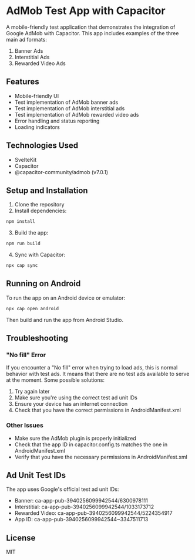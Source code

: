 # AdMob Test App with Capacitor

A mobile-friendly test application that demonstrates the integration of Google AdMob with Capacitor. This app includes examples of the three main ad formats:

1. Banner Ads
2. Interstitial Ads
3. Rewarded Video Ads

## Features

- Mobile-friendly UI
- Test implementation of AdMob banner ads
- Test implementation of AdMob interstitial ads
- Test implementation of AdMob rewarded video ads
- Error handling and status reporting
- Loading indicators

## Technologies Used

- SvelteKit
- Capacitor
- @capacitor-community/admob (v7.0.1)

## Setup and Installation

1. Clone the repository
2. Install dependencies:

```bash
npm install
```

3. Build the app:

```bash
npm run build
```

4. Sync with Capacitor:

```bash
npx cap sync
```

## Running on Android

To run the app on an Android device or emulator:

```bash
npx cap open android
```

Then build and run the app from Android Studio.

## Troubleshooting

### "No fill" Error

If you encounter a "No fill" error when trying to load ads, this is normal behavior with test ads. It means that there are no test ads available to serve at the moment. Some possible solutions:

1. Try again later
2. Make sure you're using the correct test ad unit IDs
3. Ensure your device has an internet connection
4. Check that you have the correct permissions in AndroidManifest.xml

### Other Issues

- Make sure the AdMob plugin is properly initialized
- Check that the app ID in capacitor.config.ts matches the one in AndroidManifest.xml
- Verify that you have the necessary permissions in AndroidManifest.xml

## Ad Unit Test IDs

The app uses Google's official test ad unit IDs:

- Banner: ca-app-pub-3940256099942544/6300978111
- Interstitial: ca-app-pub-3940256099942544/1033173712
- Rewarded Video: ca-app-pub-3940256099942544/5224354917
- App ID: ca-app-pub-3940256099942544~3347511713

## License

MIT

